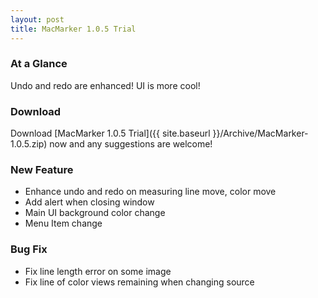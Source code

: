 ```yaml
---
layout: post
title: MacMarker 1.0.5 Trial
---
```


### At a Glance

Undo and redo are enhanced!
UI is more cool!

### Download

Download [MacMarker 1.0.5 Trial]({{ site.baseurl }}/Archive/MacMarker-1.0.5.zip) now and any suggestions are welcome!

### New Feature

- Enhance undo and redo on measuring line move, color move
- Add alert when closing window
- Main UI background color change
- Menu Item change

### Bug Fix

- Fix line length error on some image
- Fix line of color views remaining when changing source